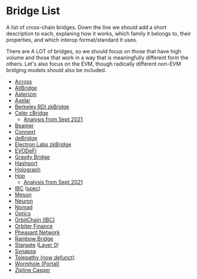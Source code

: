 # Bridge List

A list of cross-chain bridges. Down the line we should add a short description to each, explaning
how it works, which family it belongs to, their properties, and which interop format/standard it
uses.

There are A LOT of bridges, so we should focus on those that have high volume and those that work in
a way that is meaningfully different form the others. Let's also focus on the EVM, though radically
different non-EVM bridging models should also be included.

- [Across](https://docs.across.to/)
- [AllBridge](https://docs.allbridge.io/)
- [Asterizm](https://docs.asterizm.io)
- [Axelar](https://docs.axelar.dev/)
- [Berkeley RDI zkBridge](https://rdi.berkeley.edu/zkp/zkBridge/zkBridge.html)
- [Celer cBridge](https://cbridge-docs.celer.network/)
  - [Analysis from Sept 2021](https://twitter.com/bkiepuszewski/status/1437031523455229964)
- [Beamer](https://docs.beamerbridge.com/)
- [Connext](https://docs.connext.network/)
- [deBridge](https://docs.debridge.finance/)
- [Electron Labs zkBridge](https://electron-labs.gitbook.io/docs/)
- [EVODeFi](https://docs.evodefi.com/)
- [Gravity Bridge](https://github.com/Gravity-Bridge/Gravity-Docs)
- [Hashport](https://docs.hashport.network)
- [Holograph](https://docs.holograph.xyz/)
- [Hop](https://docs.hop.exchange/)
  - [Analysis from Sept 2021](https://twitter.com/bkiepuszewski/status/1437320613358673922)
- [IBC](https://ibc.cosmos.network/main) ([spec](https://github.com/cosmos/ibc))
- [Meson](https://docs.meson.fi/) 
- [Neuron](https://docs.goneuron.xyz)
- [Nomad](https://docs.nomad.xyz/the-nomad-protocol/overview)
- [Optics](https://github.com/celo-org/optics-monorepo)
- [OrbitChain (IBC)](https://docs.orbitchain.io/)
- [Orbiter Finance](https://docs.orbiter.finance/)
- [Pheasant Network](https://docs.pheasant.network/)
- [Rainbow Bridge](https://doc.aurora.dev/bridge/bridge-overview/)
- [Stargate](https://stargateprotocol.gitbook.io/) ([Layer 0](https://layerzero.gitbook.io/docs/)) 
- [Synapse](https://docs.synapseprotocol.com/)
- [Telepathy (now defunct)](https://docs.telepathy.xyz/)
- [Wormhole (Portal)](https://docs.wormhole.com/)
- [Zipline Casper](https://github.com/ChainSafe/Zipline-Casper)